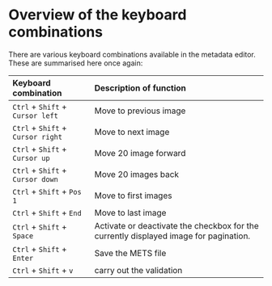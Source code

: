 # Overview of the keyboard combinations

There are various keyboard combinations available in the metadata editor. These are summarised here once again:

| Keyboard combination | Description of function |
| :--- | :--- |
| `Ctrl` + `Shift` + `Cursor left` | Move to previous image |
| `Ctrl` + `Shift` + `Cursor right` | Move to next image |
| `Ctrl` + `Shift` + `Cursor up` | Move 20 image forward |
| `Ctrl` + `Shift` + `Cursor down` | Move 20 images back |
| `Ctrl` + `Shift` + `Pos 1` | Move to first images |
| `Ctrl` + `Shift` + `End` | Move to last image |
| `Ctrl` + `Shift` + `Space` | Activate or deactivate the checkbox for the currently displayed image for pagination. |
| `Ctrl` + `Shift` + `Enter` | Save the METS file |
| `Ctrl` + `Shift` + `v` | carry out the validation |